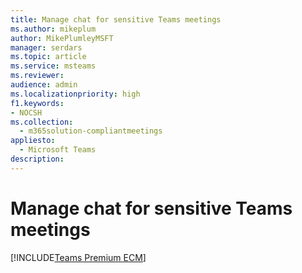 ```yaml
---
title: Manage chat for sensitive Teams meetings
ms.author: mikeplum
author: MikePlumleyMSFT
manager: serdars
ms.topic: article
ms.service: msteams
ms.reviewer: 
audience: admin
ms.localizationpriority: high
f1.keywords:
- NOCSH
ms.collection: 
  - m365solution-compliantmeetings
appliesto: 
  - Microsoft Teams
description: 
---
```


# Manage chat for sensitive Teams meetings

[!INCLUDE[Teams Premium ECM](includes/teams-premium-ecm.md)]